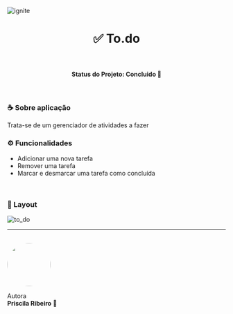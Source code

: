 ![ignite](https://user-images.githubusercontent.com/58517014/111157297-7d9c5f80-8575-11eb-8fc5-9fabbf9f6a20.png)

<h1 align="center">  ✅ To.do </h1>
<br>

<h4 align="center"> 
   Status do Projeto: <b> Concluido 🎉</b>
</h4>
<br>

<h3> ☕ Sobre aplicação </h3>
Trata-se de um gerenciador de atividades a fazer 
<br>

<h3> ⚙️ Funcionalidades </h3>

<ul>
<li>Adicionar uma nova tarefa</li>

<li>Remover uma tarefa</li>

<li>Marcar e desmarcar uma tarefa como concluída </li>

</ul>
<br>
<h3>🎨 Layout </h3>

![to_do](https://user-images.githubusercontent.com/58517014/111158058-5c883e80-8576-11eb-8d98-c6522c3be3f8.png)

________________________________
<br>

 <img style="border-radius: 50%;" src="https://avatars2.githubusercontent.com/u/58517014?s=460&u=f92dd89c212d6fab1a67a1ca201511a1e2ba18e9&v=4" width="100px;" alt=""/>
 <br />
 


Autora  <br> <b>Priscila Ribeiro</b> 💙
